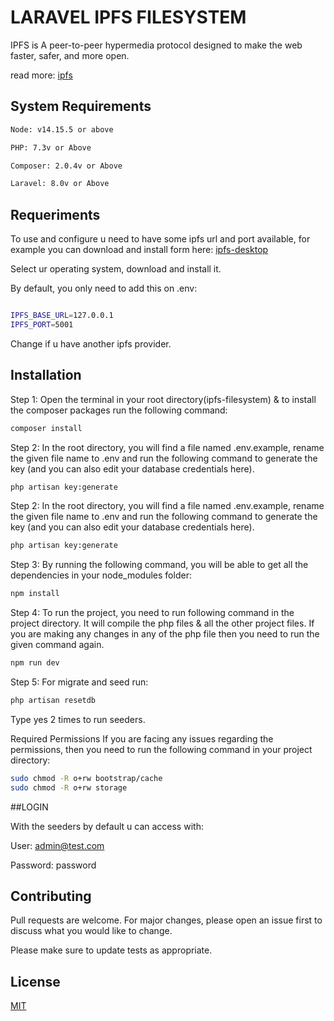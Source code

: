 # LARAVEL IPFS FILESYSTEM

IPFS is A peer-to-peer hypermedia protocol
designed to make the web faster, safer, and more open.

read more: [ipfs](https://ipfs.io/)

## System Requirements

```bash
Node: v14.15.5 or above

PHP: 7.3v or Above

Composer: 2.0.4v or Above

Laravel: 8.0v or Above

```

## Requeriments

To use and configure u need to have some ipfs url and port available, for example you can download and install form here: 
[ipfs-desktop](https://github.com/ipfs/ipfs-desktop)

Select ur operating system, download and install it.

By default, you only need to add this on .env:

```bash

IPFS_BASE_URL=127.0.0.1
IPFS_PORT=5001

```

Change if u have another ipfs provider.

## Installation

Step 1: Open the terminal in your root directory(ipfs-filesystem) & to install the composer packages run the following command:

```bash
composer install
```

Step 2: In the root directory, you will find a file named .env.example, rename the given file name to .env and run the following command to generate the key (and you can also edit your database credentials here).

```bash
php artisan key:generate
```

Step 2: In the root directory, you will find a file named .env.example, rename the given file name to .env and run the following command to generate the key (and you can also edit your database credentials here).

```bash
php artisan key:generate
```

Step 3: By running the following command, you will be able to get all the dependencies in your node_modules folder:

```bash
npm install
```

Step 4: To run the project, you need to run following command in the project directory. It will compile the php files & all the other project files. If you are making any changes in any of the php file then you need to run the given command again.

```bash
npm run dev
```

Step 5: For migrate and seed run:

```bash
php artisan resetdb
```

Type yes 2 times to run seeders.

Required Permissions
If you are facing any issues regarding the permissions, then you need to run the following command in your project directory:

```bash
sudo chmod -R o+rw bootstrap/cache
sudo chmod -R o+rw storage
```


##LOGIN

With the seeders by default u can access with:

User: admin@test.com

Password: password



## Contributing
Pull requests are welcome. For major changes, please open an issue first to discuss what you would like to change.

Please make sure to update tests as appropriate.

## License
[MIT](https://choosealicense.com/licenses/mit/)
